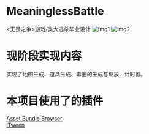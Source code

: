 # MeaninglessBattle
&lt;无畏之争>游戏/类大逃杀毕业设计
![img1](http://os7evny16.bkt.clouddn.com/MeaninglessBattle_1.jpg)
![img2](http://os7evny16.bkt.clouddn.com/MeaninglessBattle_2.jpg)

# 现阶段实现内容
实现了地图生成、道具生成、毒圈的生成与缩放、计时器。

# 本项目使用了的插件
[Asset Bundle Browser](https://assetstore.unity.com/packages/tools/utilities/asset-bundle-browser-93571)  
[iTween](https://assetstore.unity.com/packages/tools/animation/itween-84)  
